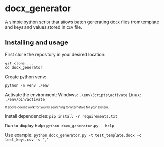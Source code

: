 # docx_generator

A simple python script that allows batch generating docx files from template and keys and values stored in csv file.

## Installing and usage

First clone the repository in your desired location:
```
git clone ...
cd docx_generator
```

Create python venv:
```
python -m venv ./env
```
Activate the environment:
Windows: `.\env\Scripts\activate`
Linux: `./env/bin/activate`

<sub><sup>If above doesnt work for you try searching for alternative for your system.</sup></sub>

Install dependencies:
`pip install -r requirements.txt`

Run to display help:
`python docx_generator.py --help`

Use example:
`python docx_generator.py -t test_template.docx -c test_keys.csv -s ","`